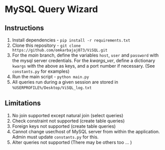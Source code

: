 # MySQL Query Wizard

## Instructions
1. Install dependencies - `pip install -r requirements.txt`
2. Clone this repository - `git clone https://github.com/omkarbajaj073/ViSQL.git`
3. For the *main* branch, define the variables `host`, `user` and `password` with the mysql server credentials. For the *kwargs_ver*, define a dictionary `kwargs` with the above as keys, and a port number if necessary. (See `constants.py` for examples)
4. Run the main script - `python main.py`
5. All queries run during a given session are stored in `%USERPROFILE%/Desktop/ViSQL_log.txt`

## Limitations 
1. No join supported except natural join (select queries)
2. Check constraint not supported (create table queries)
3. Foreign keys not supported (create table queries)
4. Cannot change user/host of MySQL server from within the application. Admin must update `constants.py` for this.
5. Alter queries not supported
(There may be others too ... )

